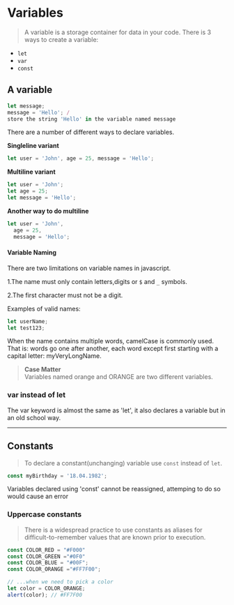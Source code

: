 # **Variables**

>A variable is a storage container for data in your code.
There is 3 ways to create a variable:

- `let`
- `var`
- `const`

## **A variable**
```js
let message; 
message = 'Hello'; /
store the string 'Hello' in the variable named message
```
There are a number of different ways to declare variables.

**Singleline variant**
```js
let user = 'John', age = 25, message = 'Hello';
```


**Multiline variant**
```js
let user = 'John';
let age = 25;
let message = 'Hello';
```
**Another way to do multiline**
```js
let user = 'John',
  age = 25,
  message = 'Hello';
  ```

#### **Variable Naming**

There are two limitations on variable names in javascript.

1.The name must only contain letters,digits or `$` and `_` symbols.

2.The first character must not be a digit.

Examples of valid names:

```js
let userName;
let test123;
```
When the name contains multiple words, camelCase is commonly used. That is: words go one after another, each word except first starting with a capital letter: myVeryLongName.

>**Case Matter**  
Variables named orange and ORANGE are two different variables.







### **var instead of let**
The var keyword is almost the same as 'let', it also declares a variable but in an old school way. 


---

## Constants

>To declare a constant(unchanging) variable use `const` instead of `let`.

  ```js
  const myBirthday = '18.04.1982';
  ```

Variables declared using 'const' cannot be reassigned, attemping to do so would cause an error

### Uppercase constants

>There is a widespread practice to use constants as aliases for difficult-to-remember values that are known prior to execution.

```js
const COLOR_RED = "#F000"
const COLOR_GREEN ="#0F0" 
const COLOR_BLUE = "#00F";  
const COLOR_ORANGE ="#FF7F00";

// ...when we need to pick a color  
let color = COLOR_ORANGE;  
alert(color); // #FF7F00
```

